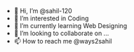 - 👋 Hi, I’m @sahil-120
- 👀 I’m interested in Coding
- 🌱 I’m currently learning Web Designing
- 💞️ I’m looking to collaborate on ...
- 📫 How to reach me @ways2sahil

<!---
sahil-120/sahil-120 is a ✨ special ✨ repository because its `README.md` (this file) appears on your GitHub profile.
You can click the Preview link to take a look at your changes.
--->
